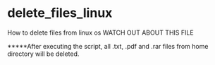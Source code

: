 # delete_files_linux
How to delete files from linux os
WATCH OUT ABOUT THIS FILE

*****After executing the script, all .txt, .pdf and .rar files from home directory will be deleted.
